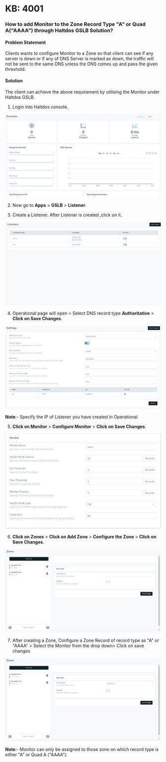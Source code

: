 # KB: 4001

### **How to add Monitor to the Zone Record Type "A" or Quad A("AAAA") through Haltdos GSLB Solution?**

#### **Problem Statement**

Clients wants to configure Monitor to a Zone so that client can see if any server is down or if any of DNS Server is marked as down, the traffic will not be sent to the same DNS unless the DNS comes up and pass the given threshold.  

#### **Solution**

The client can achieve the above requirement by utilising the Monitor under Haltdos GSLB.

1. Login into Haltdos console.

![​kb-4001](/img/gslb/v8/kb/kb_4001_overview.png)

2. Now go to **Apps** > **GSLB** > **Listener**.

3. Create a Listener. After Listener is created ,click on it.

![kb-4001](/img/gslb/v8/kb/kb_4001_listener.png)

4. Operational page will open > Select DNS record type **Authoritative** > **Click on Save Changes**.

![kb-4001](/img/gslb/v8/kb/kb_4001_setting.png)

**Note**:- Specify the IP of Listener you have created in Operational 

5. **Click on Monitor** > **Configure Monitor** > **Click on Save Changes**.

![kb-4001](/img/gslb/v8/kb/kb_4009_monitors.png)

6. **Click on Zones** > **Click on Add Zone** > **Configure the Zone** > **Click on Save Changes**. 

![kb-4001](/img/gslb/v8/kb/kb_4001_zones.png)

7. After creating a Zone, Configure a Zone Record of record type as "A" or "AAAA" > Select the Monitor from the drop down> Click on save changes 

![](/img/gslb/v8/kb/kb_4001_zone_conf.png)

**Note**:- Monitor can only be assigned to those zone on which record type is either "A" or Quad A ("AAAA").
​

